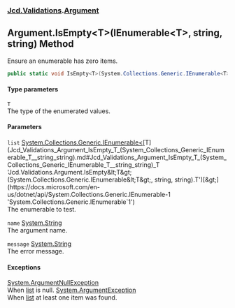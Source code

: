 ### [Jcd.Validations](Jcd_Validations.md 'Jcd.Validations').[Argument](Jcd_Validations_Argument.md 'Jcd.Validations.Argument')
## Argument.IsEmpty&lt;T&gt;(IEnumerable&lt;T&gt;, string, string) Method
Ensure an enumerable has zero items.  
```csharp
public static void IsEmpty<T>(System.Collections.Generic.IEnumerable<T> list, string name=null, string message=null);
```
#### Type parameters
<a name='Jcd_Validations_Argument_IsEmpty_T_(System_Collections_Generic_IEnumerable_T__string_string)_T'></a>
`T`  
The type of the enumerated values.
  
#### Parameters
<a name='Jcd_Validations_Argument_IsEmpty_T_(System_Collections_Generic_IEnumerable_T__string_string)_list'></a>
`list` [System.Collections.Generic.IEnumerable&lt;](https://docs.microsoft.com/en-us/dotnet/api/System.Collections.Generic.IEnumerable-1 'System.Collections.Generic.IEnumerable`1')[T](Jcd_Validations_Argument_IsEmpty_T_(System_Collections_Generic_IEnumerable_T__string_string).md#Jcd_Validations_Argument_IsEmpty_T_(System_Collections_Generic_IEnumerable_T__string_string)_T 'Jcd.Validations.Argument.IsEmpty&lt;T&gt;(System.Collections.Generic.IEnumerable&lt;T&gt;, string, string).T')[&gt;](https://docs.microsoft.com/en-us/dotnet/api/System.Collections.Generic.IEnumerable-1 'System.Collections.Generic.IEnumerable`1')  
The enumerable to test.
  
<a name='Jcd_Validations_Argument_IsEmpty_T_(System_Collections_Generic_IEnumerable_T__string_string)_name'></a>
`name` [System.String](https://docs.microsoft.com/en-us/dotnet/api/System.String 'System.String')  
The argument name.
  
<a name='Jcd_Validations_Argument_IsEmpty_T_(System_Collections_Generic_IEnumerable_T__string_string)_message'></a>
`message` [System.String](https://docs.microsoft.com/en-us/dotnet/api/System.String 'System.String')  
The error message.
  
#### Exceptions
[System.ArgumentNullException](https://docs.microsoft.com/en-us/dotnet/api/System.ArgumentNullException 'System.ArgumentNullException')  
When [list](Jcd_Validations_Argument_IsEmpty_T_(System_Collections_Generic_IEnumerable_T__string_string).md#Jcd_Validations_Argument_IsEmpty_T_(System_Collections_Generic_IEnumerable_T__string_string)_list 'Jcd.Validations.Argument.IsEmpty&lt;T&gt;(System.Collections.Generic.IEnumerable&lt;T&gt;, string, string).list') is null.
[System.ArgumentException](https://docs.microsoft.com/en-us/dotnet/api/System.ArgumentException 'System.ArgumentException')  
When [list](Jcd_Validations_Argument_IsEmpty_T_(System_Collections_Generic_IEnumerable_T__string_string).md#Jcd_Validations_Argument_IsEmpty_T_(System_Collections_Generic_IEnumerable_T__string_string)_list 'Jcd.Validations.Argument.IsEmpty&lt;T&gt;(System.Collections.Generic.IEnumerable&lt;T&gt;, string, string).list') at least one item was found.  
